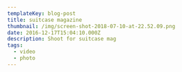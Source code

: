```yaml
---
templateKey: blog-post
title: suitcase magazine
thumbnail: /img/screen-shot-2018-07-10-at-22.52.09.png
date: 2016-12-17T15:04:10.000Z
description: Shoot for suitcase mag
tags:
  - video
  - photo 
---
```



